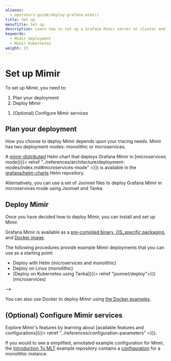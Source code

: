 ```yaml
---
aliases:
  - operators-guide/deploy-grafana-mimir/
title: Set up
menuTitle: Set up
description: Learn how to set up a Grafana Mimir server or cluster and visualize data.
keywords:
  - Mimir deployment
  - Mimir Kubernetes
weight: 15
---
```


<!-- This page is borrowed from Tempo, in case there are aspects that we would like to keep. -->

# Set up Mimir

To set up Mimir, you need to:

1. Plan your deployment
1. Deploy Mimir
<!-- 1. Test your installation -->
1. (Optional) Configure Mimir services

## Plan your deployment

How you choose to deploy Mimir depends upon your tracing needs.
Mimir has two deployment modes: monolithic or microservices.

A [mimir-distributed](https://github.com/grafana/mimir/tree/main/operations/helm/charts/mimir-distributed) Helm chart that deploys Grafana Mimir in [microservices mode]({{< relref "../references/architecture/deployment-modes/index.md#microservices-mode" >}}) is available in the [grafana/helm-charts](https://grafana.github.io/helm-charts/) Helm repository.

Alternatively, you can use a set of Jsonnet files to deploy Grafana Mimir in microservices mode using Jsonnet and Tanka.

## Deploy Mimir

Once you have decided how to deploy Mimir, you can install and set up Mimir.

Grafana Mimir is available as a [pre-compiled binary, OS_specific packaging](https://github.com/grafana/mimir/releases), and [Docker image](https://github.com/grafana/mimir/tree/main/example/docker-compose).

<!-- -->
The following procedures provide example Mimir deployments that you can use as a starting point:

- Deploy with Helm (microservices and monolithic)
- Deploy on Linux (monolithic)
- [Deploy on Kubernetes using Tanka]({{< relref "jsonnet/deploy">}}) (microservices)

-->

You can also use Docker to deploy Mimir using [the Docker examples](https://github.com/grafana/mimir/tree/main/example/docker-compose).

<!--
## Test your installation

Once Mimir is deployed, you can test Mimir by visualizing metrics data:

- Using a test application for a Mimir cluster for the Kubernetes with Tanka setup
- Using a Docker example to test the Linux setup

These visualizations test Kubernetes with Tanka and Linux procedures. They do not check optional configuration you have enabled.

-->

## (Optional) Configure Mimir services

Explore Mimir's features by learning about [available features and configurations]({{< relref "../references/configuration-parameters" >}}).

If you would to see a simplified, annotated example configuration for Mimir, the [Introduction To MLT](https://github.com/grafana/intro-to-mlt) example repository contains a [configuration](https://github.com/grafana/intro-to-mlt/blob/main/mimir/mimir.yaml) for a monolithic instance.
